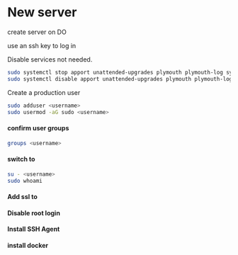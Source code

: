 # New server

create server on DO

use an ssh key to log in

Disable services not needed.

```bash
sudo systemctl stop apport unattended-upgrades plymouth plymouth-log sysstat ufw rsync uuidd
sudo systemctl disable apport unattended-upgrades plymouth plymouth-log sysstat ufw rsync uuidd
```

Create a production user
```bash
sudo adduser <username>
sudo usermod -aG sudo <username>
```
#### confirm user groups

```bash
groups <username>
```

#### switch to <username>
```bash
su - <username>
sudo whoami
```

#### Add ssl to <username>

#### Disable root login

#### Install SSH Agent

#### install docker


